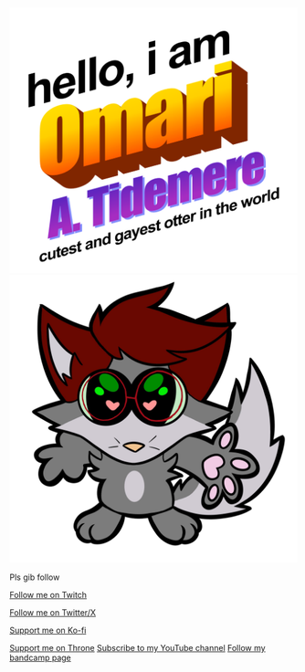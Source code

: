 ![](https://github.com/otterlyomari/otterlyomari/blob/main/omari.png)
![](https://github.com/otterlyomari/otterlyomari/blob/main/omari_chibi.png)

Pls gib follow





[Follow me on Twitch](https://www.twitch.tv/otterlyomarittv)





[Follow me on Twitter/X](https://www.twitter.com/otterlyomari)





[Support me on Ko-fi](https://www.ko-fi.com/otterlyomari)




[Support me on Throne](https://throne.com/otterlyomari)
[Subscribe to my YouTube channel](https://youtube.com/@OtterlyOmari?sub_confirmation=1)
[Follow my bandcamp page](https://symphonyoftidemere.bandcamp.com/)
<!--
**otterlyomari/otterlyomari** is a ✨ _special_ ✨ repository because its `README.md` (this file) appears on your GitHub profile.

Here are some ideas to get you started:

- 🔭 I’m currently working on ...
- 🌱 I’m currently learning ...
- 👯 I’m looking to collaborate on ...
- 🤔 I’m looking for help with ...
- 💬 Ask me about ...
- 📫 How to reach me: ...
- 😄 Pronouns: ...
- ⚡ Fun fact: ...
-->

